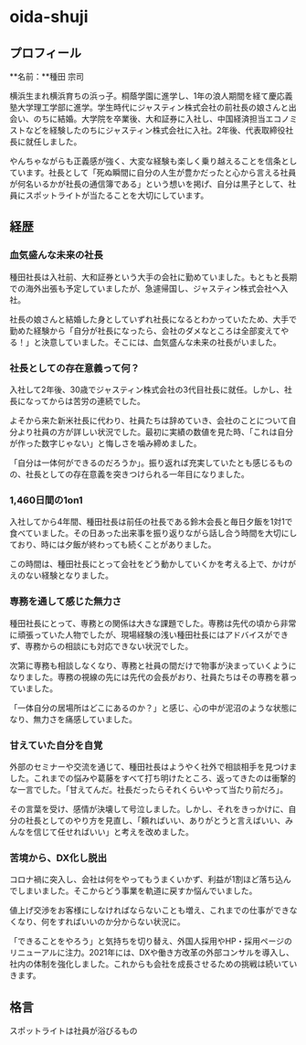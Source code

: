# oida-shuji

## プロフィール

**名前：**種田 宗司

横浜生まれ横浜育ちの浜っ子。桐蔭学園に進学し、1年の浪人期間を経て慶応義塾大学理工学部に進学。学生時代にジャスティン株式会社の前社長の娘さんと出会い、のちに結婚。大学院を卒業後、大和証券に入社し、中国経済担当エコノミストなどを経験したのちにジャスティン株式会社に入社。2年後、代表取締役社長に就任しました。

やんちゃながらも正義感が強く、大変な経験も楽しく乗り越えることを信条としています。社長として「死ぬ瞬間に自分の人生が豊かだったと心から言える社員が何名いるかが社長の通信簿である」という想いを掲げ、自分は黒子として、社員にスポットライトが当たることを大切にしています。

## 経歴

### 血気盛んな未来の社長

種田社長は入社前、大和証券という大手の会社に勤めていました。もともと長期での海外出張も予定していましたが、急遽帰国し、ジャスティン株式会社へ入社。

社長の娘さんと結婚した身としていずれ社長になるとわかっていたため、大手で勤めた経験から「自分が社長になったら、会社のダメなところは全部変えてやる！」と決意していました。そこには、血気盛んな未来の社長がいました。

### 社長としての存在意義って何？

入社して2年後、30歳でジャスティン株式会社の3代目社長に就任。しかし、社長になってからは苦労の連続でした。

よそから来た新米社長に代わり、社員たちは辞めていき、会社のことについて自分より社員の方が詳しい状況でした。最初に実績の数値を見た時、「これは自分が作った数字じゃない」と悔しさを噛み締めました。

「自分は一体何ができるのだろうか」。振り返れば充実していたとも感じるものの、社長としての存在意義を突きつけられる一年目になりました。

### 1,460日間の1on1

入社してから4年間、種田社長は前任の社長である鈴木会長と毎日夕飯を1対1で食べていました。その日あった出来事を振り返りながら話し合う時間を大切にしており、時には夕飯が終わっても続くことがありました。

この時間は、種田社長にとって会社をどう動かしていくかを考える上で、かけがえのない経験となりました。

### 専務を通して感じた無力さ

種田社長にとって、専務との関係は大きな課題でした。専務は先代の頃から非常に頑張っていた人物でしたが、現場経験の浅い種田社長にはアドバイスができず、専務からの相談にも対応できない状況でした。

次第に専務も相談しなくなり、専務と社員の間だけで物事が決まっていくようになりました。専務の視線の先には先代の会長がおり、社員たちはその専務を慕っていました。

「一体自分の居場所はどこにあるのか？」と感じ、心の中が泥沼のような状態になり、無力さを痛感していました。

### 甘えていた自分を自覚

外部のセミナーや交流を通じて、種田社長はようやく社外で相談相手を見つけました。これまでの悩みや葛藤をすべて打ち明けたところ、返ってきたのは衝撃的な一言でした。「甘えてんだ。社長だったらそれくらいやって当たり前だろ」。

その言葉を受け、感情が決壊して号泣しました。しかし、それをきっかけに、自分の社長としてのやり方を見直し、「頼ればいい、ありがとうと言えばいい、みんなを信じて任せればいい」と考えを改めました。

### 苦境から、DX化し脱出

コロナ禍に突入し、会社は何をやってもうまくいかず、利益が1割ほど落ち込んでしまいました。そこからどう事業を軌道に戻すか悩んでいました。

値上げ交渉をお客様にしなければならないことも増え、これまでの仕事ができなくなり、何をすればいいのか分からない状況に。

「できることをやろう」と気持ちを切り替え、外国人採用やHP・採用ページのリニューアルに注力。2021年には、DXや働き方改革の外部コンサルを導入し、社内の体制を強化しました。これからも会社を成長させるための挑戦は続いていきます。

## 格言

スポットライトは社員が浴びるもの